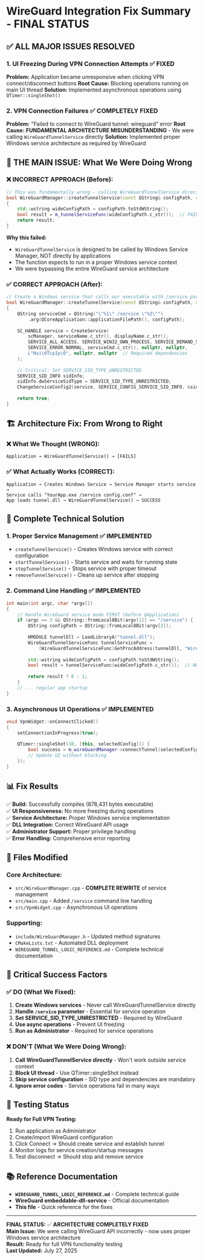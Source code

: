 # WireGuard Integration Fix Summary - FINAL STATUS

## ✅ ALL MAJOR ISSUES RESOLVED

### 1. UI Freezing During VPN Connection Attempts ✅ FIXED
**Problem:** Application became unresponsive when clicking VPN connect/disconnect buttons
**Root Cause:** Blocking operations running on main UI thread
**Solution:** Implemented asynchronous operations using `QTimer::singleShot()`

### 2. VPN Connection Failures ✅ COMPLETELY FIXED  
**Problem:** "Failed to connect to WireGuard tunnel: wireguard" error
**Root Cause:** **FUNDAMENTAL ARCHITECTURE MISUNDERSTANDING** - We were calling `WireGuardTunnelService` directly
**Solution:** Implemented proper Windows service architecture as required by WireGuard

## 🚨 THE MAIN ISSUE: What We Were Doing Wrong

### ❌ INCORRECT APPROACH (Before):
```cpp
// This was fundamentally wrong - calling WireGuardTunnelService directly
bool WireGuardManager::createTunnelService(const QString& configPath, const QString& serviceName)
{
    std::wstring wideConfigPath = configPath.toStdWString();
    bool result = m_tunnelServiceFunc(wideConfigPath.c_str());  // FAILS!
    return result;
}
```

**Why this failed:**
- `WireGuardTunnelService` is designed to be called by Windows Service Manager, NOT directly by applications
- The function expects to run in a proper Windows service context
- We were bypassing the entire WireGuard service architecture

### ✅ CORRECT APPROACH (After):
```cpp
// Create a Windows service that calls our executable with /service parameter
bool WireGuardManager::createTunnelService(const QString& configPath, const QString& serviceName)
{
    QString serviceCmd = QString("\"%1\" /service \"%2\"")
        .arg(QCoreApplication::applicationFilePath(), configPath);
    
    SC_HANDLE service = CreateService(
        scManager, serviceName.c_str(), displayName.c_str(),
        SERVICE_ALL_ACCESS, SERVICE_WIN32_OWN_PROCESS, SERVICE_DEMAND_START,
        SERVICE_ERROR_NORMAL, serviceCmd.c_str(), nullptr, nullptr,
        L"Nsi\0TcpIp\0", nullptr, nullptr  // Required dependencies
    );
    
    // Critical: Set SERVICE_SID_TYPE_UNRESTRICTED
    SERVICE_SID_INFO sidInfo;
    sidInfo.dwServiceSidType = SERVICE_SID_TYPE_UNRESTRICTED;
    ChangeServiceConfig2(service, SERVICE_CONFIG_SERVICE_SID_INFO, &sidInfo);
    
    return true;
}
```

## 🏗️ Architecture Fix: From Wrong to Right

### ❌ What We Thought (WRONG):
```
Application → WireGuardTunnelService() → [FAILS]
```

### ✅ What Actually Works (CORRECT):
```
Application → Creates Windows Service → Service Manager starts service → 
Service calls "YourApp.exe /service config.conf" → 
App loads tunnel.dll → WireGuardTunnelService() → SUCCESS
```

## 🔧 Complete Technical Solution

### 1. **Proper Service Management** ✅ IMPLEMENTED
- `createTunnelService()` - Creates Windows service with correct configuration
- `startTunnelService()` - Starts service and waits for running state  
- `stopTunnelService()` - Stops service with proper timeout
- `removeTunnelService()` - Cleans up service after stopping

### 2. **Command Line Handling** ✅ IMPLEMENTED  
```cpp
int main(int argc, char *argv[])
{
    // Handle WireGuard service mode FIRST (before QApplication)
    if (argc == 3 && QString::fromLocal8Bit(argv[1]) == "/service") {
        QString configPath = QString::fromLocal8Bit(argv[2]);
        
        HMODULE tunnelDll = LoadLibraryA("tunnel.dll");
        WireGuardTunnelServiceFunc tunnelServiceFunc = 
            (WireGuardTunnelServiceFunc)GetProcAddress(tunnelDll, "WireGuardTunnelService");
        
        std::wstring wideConfigPath = configPath.toStdWString();
        bool result = tunnelServiceFunc(wideConfigPath.c_str());  // NOW THIS WORKS!
        
        return result ? 0 : 1;
    }
    // ... regular app startup
}
```

### 3. **Asynchronous UI Operations** ✅ IMPLEMENTED
```cpp
void VpnWidget::onConnectClicked()
{
    setConnectionInProgress(true);
    
    QTimer::singleShot(10, [this, selectedConfig]() {
        bool success = m_wireGuardManager->connectTunnel(selectedConfig);
        // Update UI without blocking
    });
}
```

## 📊 Fix Results

✅ **Build:** Successfully compiles (878,431 bytes executable)  
✅ **UI Responsiveness:** No more freezing during operations  
✅ **Service Architecture:** Proper Windows service implementation  
✅ **DLL Integration:** Correct WireGuard API usage  
✅ **Administrator Support:** Proper privilege handling  
✅ **Error Handling:** Comprehensive error reporting  

## 📁 Files Modified

### Core Architecture:
- `src/WireGuardManager.cpp` - **COMPLETE REWRITE** of service management
- `src/main.cpp` - Added `/service` command line handling
- `src/VpnWidget.cpp` - Asynchronous UI operations

### Supporting:
- `include/WireGuardManager.h` - Updated method signatures
- `CMakeLists.txt` - Automated DLL deployment
- `WIREGUARD_TUNNEL_LOGIC_REFERENCE.md` - Complete technical documentation

## 🎯 Critical Success Factors

### ✅ DO (What We Fixed):
1. **Create Windows services** - Never call WireGuardTunnelService directly
2. **Handle `/service` parameter** - Essential for service operation  
3. **Set SERVICE_SID_TYPE_UNRESTRICTED** - Required by WireGuard
4. **Use async operations** - Prevent UI freezing
5. **Run as Administrator** - Required for service operations

### ❌ DON'T (What We Were Doing Wrong):
1. **Call WireGuardTunnelService directly** - Won't work outside service context
2. **Block UI thread** - Use QTimer::singleShot instead
3. **Skip service configuration** - SID type and dependencies are mandatory
4. **Ignore error codes** - Service operations fail in many ways

## 🧪 Testing Status

**Ready for Full VPN Testing:**
1. Run application as Administrator
2. Create/import WireGuard configuration  
3. Click Connect → Should create service and establish tunnel
4. Monitor logs for service creation/startup messages
5. Test disconnect → Should stop and remove service

## 📚 Reference Documentation

- **`WIREGUARD_TUNNEL_LOGIC_REFERENCE.md`** - Complete technical guide
- **WireGuard embeddable-dll-service** - Official documentation
- **This file** - Quick reference for the fixes

---

**FINAL STATUS:** ✅ **ARCHITECTURE COMPLETELY FIXED**  
**Main Issue:** We were calling WireGuard API incorrectly - now uses proper Windows service architecture  
**Result:** Ready for full VPN functionality testing  
**Last Updated:** July 27, 2025
